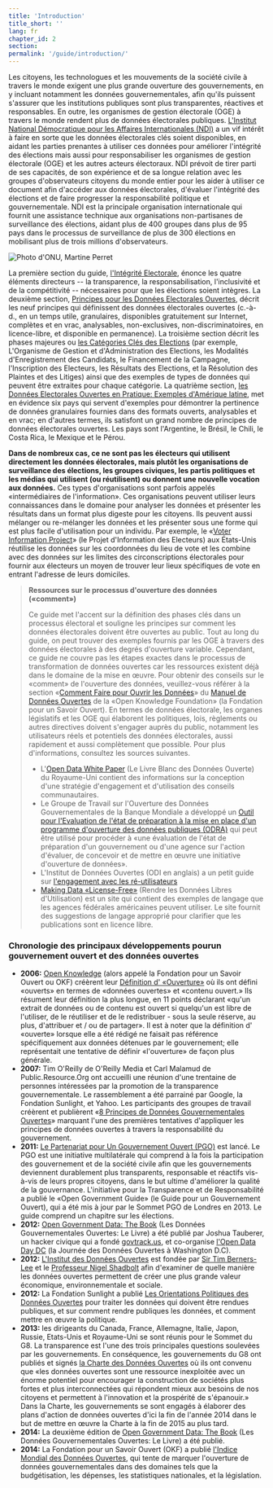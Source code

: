 ```yaml
---
title: 'Introduction'
title_short: ''
lang: fr
chapter_id: 2
section: 
permalink: '/guide/introduction/'
---
```


Les citoyens, les technologues et les mouvements de la société civile à travers le monde exigent une plus grande ouverture des gouvernements, en y incluant notamment les données gouvernementales, afin qu'ils puissent s'assurer que les institutions publiques sont plus transparentes, réactives et responsables. En outre, les organismes de gestion électorale (OGE) à travers le monde rendent plus de données électorales publiques. [L'Institut National Démocratique pour les Affaires Internationales (NDI)](https://www.ndi.org/informez_vous_sur_le_ndi) a un vif intérêt à faire en sorte que les données électorales clés soient disponibles, en aidant les parties prenantes à utiliser ces données pour améliorer l'intégrité des élections mais aussi pour responsabiliser les organismes de gestion électorale (OGE) et les autres acteurs électoraux. NDI prévoit de tirer parti de ses capacités, de son expérience et de sa longue relation avec les groupes d'observateurs citoyens du monde entier pour les aider à utiliser ce document afin d'accéder aux données électorales, d'évaluer l'intégrité des élections et de faire progresser la responsabilité politique et gouvernementale. NDI est la principale organisation internationale qui fournit une assistance technique aux organisations non-partisanes de surveillance des élections, aidant plus de 400 groupes dans plus de 95 pays dans le processus de surveillance de plus de 300 élections en mobilisant plus de trois millions d'observateurs.

 ![Photo d'ONU, Martine Perret](/images/guide/UN-Photo-Martine-Perret-510208.jpg) 

La première section du guide, [l'Intégrité Electorale](/fr/guide/electoral-integrity/), énonce les quatre éléments directeurs -- la transparence, la responsabilisation, l'inclusivité et de la compétitivité -- nécessaires pour que les élections soient intègres. La deuxième section, [Principes pour les Données Electorales Ouvertes](/fr/report/principles/), décrit les neuf principes qui définissent des données électorales ouvertes (c.-à-d., en un temps utile, granulaires, disponibles gratuitement sur Internet, complètes et en vrac, analysables, non-exclusives, non-discriminatoires, en licence-libre, et disponible en permanence). La troisième section décrit les phases majeures ou [les Catégories Clés des Elections](/fr/guide/key-categories/) (par exemple, L'Organisme de Gestion et d'Administration des Elections, les Modalités d'Enregistrement des Candidats, le Financement de la Campagne, l'Inscription des Electeurs, les Résultats des Elections, et la Résolution des Plaintes et des Litiges) ainsi que des exemples de types de données qui peuvent être extraites pour chaque catégorie. La quatrième section, [les Données Electorales Ouvertes en Pratique: Exemples d'Amérique latine](/fr/guide/country-examples/), met en évidence six pays qui servent d'exemples pour démontrer la pertinence de données granulaires fournies dans des formats ouverts, analysables et en vrac; en d'autres termes, ils satisfont un grand nombre de principes de données électorales ouvertes. Les pays sont l'Argentine, le Brésil, le Chili, le Costa Rica, le Mexique et le Pérou.

**Dans de nombreux cas, ce ne sont pas les électeurs qui utilisent directement les données électorales, mais plutôt les organisations de surveillance des élections, les groupes civiques, les partis politiques et les médias qui utilisent (ou réutilisent) ou donnent une nouvelle vocation aux données.** Ces types d'organisations sont parfois appelés «intermédiaires de l'information». Ces organisations peuvent utiliser leurs connaissances dans le domaine pour analyser les données et présenter les résultats dans un format plus digeste pour les citoyens. Ils peuvent aussi mélanger ou re-mélanger les données et les présenter sous une forme qui est plus facile d'utilisation pour un individu. Par exemple, le «[Voter Information Project](https://www.votinginfoproject.org/)» (le Projet d'Information des Electeurs) aux États-Unis réutilise les données sur les coordonnées du lieu de vote et les combine avec des données sur les limites des circonscriptions électorales pour fournir aux électeurs un moyen de trouver leur lieux spécifiques de vote en entrant l'adresse de leurs domiciles.

> **Ressources sur le processus d'ouverture des données («comment»)**
> 
> Ce guide met l'accent sur la définition des phases clés dans un processus électoral et souligne les principes sur comment les données électorales doivent être ouvertes au public. Tout au long du guide, on peut trouver des exemples fournis par les OGE à travers des données électorales à des degrés d'ouverture variable. Cependant, ce guide ne couvre pas les étapes exactes dans le processus de transformation de données ouvertes car les ressources existent déjà dans le domaine de la mise en œuvre. Pour obtenir des conseils sur le «comment» de l'ouverture des données, veuillez-vous référer à la section «[Comment Faire pour Ouvrir les Données](http://opendatahandbook.org/en/how-to-open-up-data/index.html)» du [Manuel de Données Ouvertes](http://opendatahandbook.org/) de la «Open Knowledge Foundation» (la Fondation pour un Savoir Ouvert). En termes de données électorale, les organes législatifs et les OGE qui élaborent les politiques, lois, règlements ou autres directives doivent s'engager auprès du public, notamment les utilisateurs réels et potentiels des données électorales, aussi rapidement et aussi complètement que possible. Pour plus d'informations, consultez les sources suivantes.
> 
> *   L'[Open Data White Paper](https://www.gov.uk/government/uploads/system/uploads/attachment_data/file/78946/CM8353_acc.pdf) (Le Livre Blanc des Données Ouverte) du Royaume-Uni contient des informations sur la conception d'une stratégie d'engagement et d'utilisation des conseils communautaires.
> *   Le Groupe de Travail sur l'Ouverture des Données Gouvernementales de la Banque Mondiale a développé un [Outil pour l'Evaluation de l'état de préparation à la mise en place d'un programme d'ouverture des données publiques (ODRA)](http://toolkit.dev.zognet.net/en/odra.html) qui peut être utilisé pour procéder à «une évaluation de l'état de préparation d'un gouvernement ou d'une agence sur l'action d'évaluer, de concevoir et de mettre en œuvre une initiative d'ouverture de données».
> *   L'Institut de Données Ouvertes (ODI en anglais) a un petit guide sur [l'engagement avec les ré-utilisateurs](http://theodi.org/guides/engaging-reusers)
> *   [Making Data «License-Free»](https://theunitedstates.io/licensing/) (Rendre les Données Libres d'Utilisation) est un site qui contient des exemples de langage que les agences fédérales américaines peuvent utiliser. Le site fournit des suggestions de langage approprié pour clarifier que les publications sont en licence libre.

### Chronologie des principaux développements pourun gouvernement ouvert et des données ouvertes

*   **2006:** [Open Knowledge](https://okfn.org/) (alors appelé la Fondation pour un Savoir Ouvert ou OKF) créèrent leur [Définition d' «Ouverture»](http://opendefinition.org/) où ils ont défini «ouverts» en termes de «données ouvertes» et «contenu ouvert.» Ils résument leur définition la plus longue, en 11 points déclarant «qu'un extrait de données ou de contenu est ouvert si quelqu'un est libre de l'utiliser, de le réutiliser et de le redistribuer - sous la seule réserve, au plus, d'attribuer et / ou de partager». Il est à noter que la définition d' «ouverte» lorsque elle a été rédigé ne faisait pas référence spécifiquement aux données détenues par le gouvernement; elle représentait une tentative de définir «l'ouverture» de façon plus générale.
*   **2007:** Tim O'Reilly de O'Reilly Media et Carl Malamud de Public.Resource.Org ont accueilli une réunion d'une trentaine de personnes intéressées par la promotion de la transparence gouvernementale. Le rassemblement a été parrainé par Google, la Fondation Sunlight, et Yahoo. Les participants des groupes de travail créèrent et publièrent «[8 Principes de Données Gouvernementales Ouvertes](https://public.resource.org/8_principles.html)» marquant l'une des premières tentatives d'appliquer les principes de données ouvertes à travers la responsabilité du gouvernement.
*   **2011:** [Le Partenariat pour Un Gouvernement Ouvert (PGO)](http://www.opengovpartnership.org/) est lancé. Le PGO est une initiative multilatérale qui comprend à la fois la participation des gouvernement et de la société civile afin que les gouvernements deviennent durablement plus transparents, responsable et réactifs vis-à-vis de leurs propres citoyens, dans le but ultime d'améliorer la qualité de la gouvernance. L'initiative pour la Transparence et de Responsabilité a publié le «Open Government Guide» (le Guide pour un Gouvernement Ouvert), qui a été mis à jour par le Sommet PGO de Londres en 2013. Le guide comprend un chapitre sur les élections.
*   **2012:** [Open Government Data: The Book](https://opengovdata.io/) (Les Données Gouvernementales Ouvertes: Le Livre) a été publié par Joshua Tauberer, un hacker civique qui a fondé [govtrack.us](https://www.govtrack.us/), et co-organise [l'Open Data Day DC](http://dc.opendataday.org/) (la Journée des Données Ouvertes à Washington D.C).
*   **2012:** [L'Institut des Données Ouvertes](http://opendatainstitute.org/) est fondée par [Sir Tim Berners-Lee](http://www.w3.org/People/Berners-Lee/) et le [Professeur Nigel Shadbolt](http://users.ecs.soton.ac.uk/nrs/) afin d'examiner de quelle manière les données ouvertes permettent de créer une plus grande valeur économique, environnementale et sociale.
*   **2012:** La Fondation Sunlight a publié [Les Orientations Politiques des Données Ouvertes](http://sunlightfoundation.com/opendataguidelines/) pour traiter les données qui doivent être rendues publiques, et sur comment rendre publiques les données, et comment mettre en œuvre la politique.
*   **2013:** les dirigeants du Canada, France, Allemagne, Italie, Japon, Russie, Etats-Unis et Royaume-Uni se sont réunis pour le Sommet du G8. La transparence est l'une des trois principales questions soulevées par les gouvernements. En conséquence, les gouvernements du G8 ont publiés et signés [la Charte des Données Ouvertes](https://www.gov.uk/government/publications/open-data-charter) où ils ont convenu que «les données ouvertes sont une ressource inexploitée avec un énorme potentiel pour encourager la construction de sociétés plus fortes et plus interconnectées qui répondent mieux aux besoins de nos citoyens et permettent à l'innovation et la prospérité de s'épanouir.» Dans la Charte, les gouvernements se sont engagés à élaborer des plans d'action de données ouvertes d'ici la fin de l'année 2014 dans le but de mettre en œuvre la Charte à la fin de 2015 au plus tard.
*   **2014:** La deuxième édition de [Open Government Data: The Book](https://opengovdata.io/) (Les Données Gouvernementales Ouvertes: Le Livre) a été publié.
*   **2014:** La Fondation pour un Savoir Ouvert (OKF) a publié [l'Indice Mondial des Données Ouvertes](http://index.okfn.org/), qui tente de marquer l'ouverture de données gouvernementales dans des domaines tels que la budgétisation, les dépenses, les statistiques nationales, et la législation.
